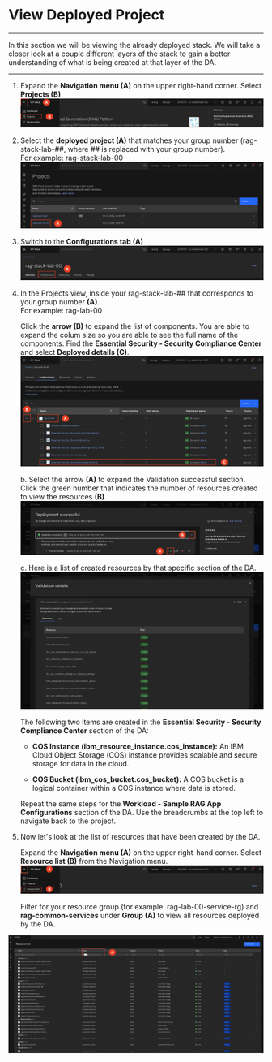 # View Deployed Project

---

In this section we will be viewing the already deployed stack. We will take a closer look at a couple different layers of the stack to gain a better understanding of what is being created at that layer of the DA. 

---

1. Expand the **Navigation menu (A)** on the upper right-hand corner. Select **Projects (B)**
![alt text](../images/1.3.1-n.png)

2. Select the **deployed project (A)** that matches your group number (rag-stack-lab-##, where ## is replaced with your group number). <br>
For example: rag-stack-lab-00
![alt text](../images/1.3.2-n.png)

3. Switch to the **Configurations tab (A)**
![alt text](../images/1.3.3-n.png)

4. In the Projects view, inside your rag-stack-lab-## that corresponds to your group number **(A)**. <br> 
For example: rag-lab-00

    Click the **arrow (B)** to expand the list of components. You are able to expand the colum size so you are able to see the full name of the components. Find the **Essential Security - Security Compliance Center** and select **Deployed details (C)**.  
    ![alt text](../images/1.3.4-a-n.png)

    b. Select the arrow **(A)** to expand the Validation successful section. Click the green number that indicates the number of resources created to view the resources **(B)**. 
    ![alt text](../images/1.3.4-b-n.png)

    c. Here is a list of created resources by that specific section of the DA. 
    ![alt text](../images/1.3.4-c-n.png)

    The following two items are created in the **Essential Security - Security Compliance Center** section of the DA:

    - **COS Instance (ibm_resource_instance.cos_instance):** An IBM Cloud Object Storage (COS) instance provides scalable and secure storage for data in the cloud.
  
    - **COS Bucket (ibm_cos_bucket.cos_bucket):** A COS bucket is a logical container within a COS instance where data is stored.

    Repeat the same steps for the **Workload - Sample RAG App Configurations** section of the DA. Use the breadcrumbs at the top left to navigate back to the project. 

5. Now let's look at the list of resources that have been created by the DA. <br>
    
    Expand the **Navigation menu (A)** on the upper right-hand corner. Select **Resource list (B)** from the Navigation menu. <br>
![alt text](<../images/1.3.5-a-n.png>)

    Filter for your resource group (for example: rag-lab-00-service-rg) and **rag-common-services** under **Group (A)** to view all resources deployed by the DA.  <br>
    
![alt text](../images/1.3.5-n-b.png)
